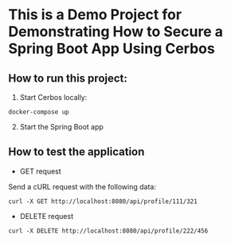 # This is a Demo Project for Demonstrating How to Secure a Spring Boot App Using Cerbos

## How to run this project:

1. Start Cerbos locally:

`docker-compose up`

2. Start the Spring Boot app

## How to test the application

* GET request

Send a cURL request with the following data:

`curl -X GET http://localhost:8080/api/profile/111/321`

* DELETE request

`curl -X DELETE http://localhost:8080/api/profile/222/456`